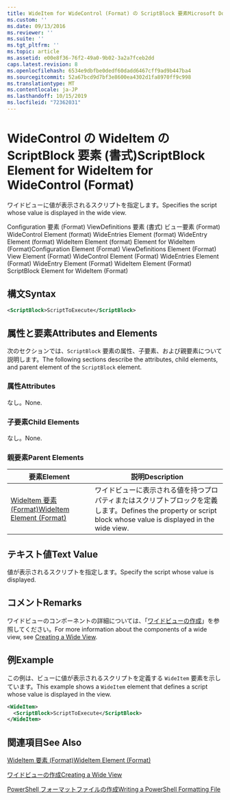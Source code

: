 ```yaml
---
title: WideItem for WideControl (Format) の ScriptBlock 要素Microsoft Docs
ms.custom: ''
ms.date: 09/13/2016
ms.reviewer: ''
ms.suite: ''
ms.tgt_pltfrm: ''
ms.topic: article
ms.assetid: e00e8f36-76f2-49a0-9b02-3a2a7fceb2dd
caps.latest.revision: 8
ms.openlocfilehash: 6534e9dbfbe0dedf60dadd6467cff9ad9b447ba4
ms.sourcegitcommit: 52a67bcd9d7bf3e8600ea4302d1fa8970ff9c998
ms.translationtype: MT
ms.contentlocale: ja-JP
ms.lasthandoff: 10/15/2019
ms.locfileid: "72362031"
---
```

# <a name="scriptblock-element-for-wideitem-for-widecontrol-format"></a><span data-ttu-id="087a0-102">WideControl の WideItem の ScriptBlock 要素 (書式)</span><span class="sxs-lookup"><span data-stu-id="087a0-102">ScriptBlock Element for WideItem for WideControl (Format)</span></span>

<span data-ttu-id="087a0-103">ワイドビューに値が表示されるスクリプトを指定します。</span><span class="sxs-lookup"><span data-stu-id="087a0-103">Specifies the script whose value is displayed in the wide view.</span></span>

<span data-ttu-id="087a0-104">Configuration 要素 (Format) ViewDefinitions 要素 (書式) ビュー要素 (Format) WideControl Element (format) WideEntries Element (format) WideEntry Element (format) WideItem Element (format) Element for WideItem (Format)</span><span class="sxs-lookup"><span data-stu-id="087a0-104">Configuration Element (Format) ViewDefinitions Element (Format) View Element (Format) WideControl Element (Format) WideEntries Element (Format) WideEntry Element (Format) WideItem Element (Format) ScriptBlock Element for WideItem (Format)</span></span>

## <a name="syntax"></a><span data-ttu-id="087a0-105">構文</span><span class="sxs-lookup"><span data-stu-id="087a0-105">Syntax</span></span>

```xml
<ScriptBlock>ScriptToExecute</ScriptBlock>
```

## <a name="attributes-and-elements"></a><span data-ttu-id="087a0-106">属性と要素</span><span class="sxs-lookup"><span data-stu-id="087a0-106">Attributes and Elements</span></span>

<span data-ttu-id="087a0-107">次のセクションでは、`ScriptBlock` 要素の属性、子要素、および親要素について説明します。</span><span class="sxs-lookup"><span data-stu-id="087a0-107">The following sections describe the attributes, child elements, and parent element of the `ScriptBlock` element.</span></span>

### <a name="attributes"></a><span data-ttu-id="087a0-108">属性</span><span class="sxs-lookup"><span data-stu-id="087a0-108">Attributes</span></span>

<span data-ttu-id="087a0-109">なし。</span><span class="sxs-lookup"><span data-stu-id="087a0-109">None.</span></span>

### <a name="child-elements"></a><span data-ttu-id="087a0-110">子要素</span><span class="sxs-lookup"><span data-stu-id="087a0-110">Child Elements</span></span>

<span data-ttu-id="087a0-111">なし。</span><span class="sxs-lookup"><span data-stu-id="087a0-111">None.</span></span>

### <a name="parent-elements"></a><span data-ttu-id="087a0-112">親要素</span><span class="sxs-lookup"><span data-stu-id="087a0-112">Parent Elements</span></span>

|<span data-ttu-id="087a0-113">要素</span><span class="sxs-lookup"><span data-stu-id="087a0-113">Element</span></span>|<span data-ttu-id="087a0-114">説明</span><span class="sxs-lookup"><span data-stu-id="087a0-114">Description</span></span>|
|-------------|-----------------|
|[<span data-ttu-id="087a0-115">WideItem 要素 (Format)</span><span class="sxs-lookup"><span data-stu-id="087a0-115">WideItem Element (Format)</span></span>](./wideitem-element-for-widecontrol-format.md)|<span data-ttu-id="087a0-116">ワイドビューに表示される値を持つプロパティまたはスクリプトブロックを定義します。</span><span class="sxs-lookup"><span data-stu-id="087a0-116">Defines the property or script block whose value is displayed in the wide view.</span></span>|

## <a name="text-value"></a><span data-ttu-id="087a0-117">テキスト値</span><span class="sxs-lookup"><span data-stu-id="087a0-117">Text Value</span></span>

<span data-ttu-id="087a0-118">値が表示されるスクリプトを指定します。</span><span class="sxs-lookup"><span data-stu-id="087a0-118">Specify the script whose value is displayed.</span></span>

## <a name="remarks"></a><span data-ttu-id="087a0-119">コメント</span><span class="sxs-lookup"><span data-stu-id="087a0-119">Remarks</span></span>

<span data-ttu-id="087a0-120">ワイドビューのコンポーネントの詳細については、「[ワイドビューの作成](./creating-a-wide-view.md)」を参照してください。</span><span class="sxs-lookup"><span data-stu-id="087a0-120">For more information about the components of a wide view, see [Creating a Wide View](./creating-a-wide-view.md).</span></span>

## <a name="example"></a><span data-ttu-id="087a0-121">例</span><span class="sxs-lookup"><span data-stu-id="087a0-121">Example</span></span>

<span data-ttu-id="087a0-122">この例は、ビューに値が表示されるスクリプトを定義する `WideItem` 要素を示しています。</span><span class="sxs-lookup"><span data-stu-id="087a0-122">This example shows a `WideItem` element that defines a script whose value is displayed in the view.</span></span>

```xml
<WideItem>
  <ScriptBlock>ScriptToExecute</ScriptBlock>
</WideItem>
```

## <a name="see-also"></a><span data-ttu-id="087a0-123">関連項目</span><span class="sxs-lookup"><span data-stu-id="087a0-123">See Also</span></span>

[<span data-ttu-id="087a0-124">WideItem 要素 (Format)</span><span class="sxs-lookup"><span data-stu-id="087a0-124">WideItem Element (Format)</span></span>](./wideitem-element-for-widecontrol-format.md)

[<span data-ttu-id="087a0-125">ワイドビューの作成</span><span class="sxs-lookup"><span data-stu-id="087a0-125">Creating a Wide View</span></span>](./creating-a-wide-view.md)

[<span data-ttu-id="087a0-126">PowerShell フォーマットファイルの作成</span><span class="sxs-lookup"><span data-stu-id="087a0-126">Writing a PowerShell Formatting File</span></span>](./writing-a-powershell-formatting-file.md)
